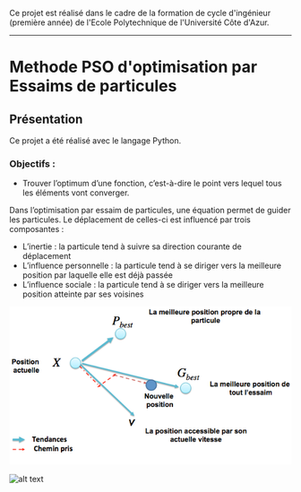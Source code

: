 Ce projet est réalisé dans le cadre de la formation de cycle d'ingénieur (première année) de l'Ecole Polytechnique de l'Université Côte d'Azur.
***
# Methode PSO d'optimisation par Essaims de particules

## Présentation
Ce projet a été réalisé avec le langage Python.

### Objectifs :
* Trouver l’optimum d’une fonction, c’est-à-dire le point vers lequel tous les éléments vont converger.

Dans l’optimisation par essaim de particules, une équation permet de guider les particules. Le déplacement de celles-ci est influencé par trois composantes :
* L’inertie : la particule tend à suivre sa direction courante de déplacement
* L’influence personnelle : la particule tend à se diriger vers la meilleure position par laquelle elle est déjà passée
* L’influence sociale : la particule tend à se diriger vers la meilleure position atteinte par ses voisines

![alt text](https://github.com/JulienChoukroun/Methode-PSO-d-optimisation-par-Essaims-de-particules/blob/master/Images/pso.png "Principe de la PSO")

![alt text](https://github.com/JulienChoukroun/Methode-PSO-d-optimisation-par-Essaims-de-particules/blob/master/Images/plotdebutfin.png "Principe de la PSO")
